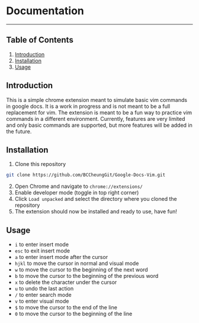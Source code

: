 # Documentation
---
## Table of Contents
1. [Introduction](#introduction)
2. [Installation](#installation)
3. [Usage](#usage)


## Introduction
This is a simple chrome extension meant to simulate basic vim commands in google docs. It is a work in progress and is not meant to be a full replacement for vim. The extension is meant to be a fun way to practice vim commands in a different environment. Currently, features are very limited and only basic commands are supported, but more features will be added in the future.

## Installation
1. Clone this repository
```bash
git clone https://github.com/BCCheungGit/Google-Docs-Vim.git
```
2. Open Chrome and navigate to `chrome://extensions/`
3. Enable developer mode (toggle in top right corner)
4. Click `Load unpacked` and select the directory where you cloned the repository
5. The extension should now be installed and ready to use, have fun!


## Usage
- `i` to enter insert mode
- `esc` to exit insert mode
- `a` to enter insert mode after the cursor
- `hjkl` to move the cursor in normal and visual mode
- `w` to move the cursor to the beginning of the next word
- `b` to move the cursor to the beginning of the previous word
- `x` to delete the character under the cursor
- `u` to undo the last action
- `/` to enter search mode
- `v` to enter visual mode
- `$` to move the cursor to the end of the line
- `0` to move the cursor to the beginning of the line
